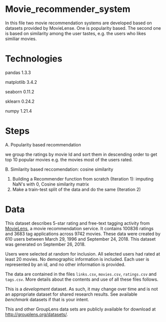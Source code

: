 # Movie_recommender_system
In this file two movie recommendation systems are developed based on datasets provided by MovieLense.
One is popularity based. The second one is based on similarity among the user tastes, e.g. the users who likes similiar movies.

# Technologies
pandas 1.3.3

matplotlib 3.4.2

seaborn 0.11.2

sklearn 0.24.2

numpy 1.21.4

# Steps
A. Popularity based recommendation

we group the ratings by movie Id and sort them in descending order to get top 10 popular movies e.g. the movies most of the users rated.

B. Similarity based reccomendation: cosine similarity

1. Building a Recommender function from scratch (Iteration 1): imputing NaN's with 0, Cosine similarity matrix
2. Make a train-test split of the data and do the same (Iteration 2)

# Data
This dataset describes 5-star rating and free-text tagging activity from [MovieLens](http://movielens.org), a movie recommendation service. It contains 100836 ratings and 3683 tag applications across 9742 movies. These data were created by 610 users between March 29, 1996 and September 24, 2018. This dataset was generated on September 26, 2018.

Users were selected at random for inclusion. All selected users had rated at least 20 movies. No demographic information is included. Each user is represented by an id, and no other information is provided.

The data are contained in the files `links.csv`, `movies.csv`, `ratings.csv` and `tags.csv`. More details about the contents and use of all these files follows.

This is a *development* dataset. As such, it may change over time and is not an appropriate dataset for shared research results. See available *benchmark* datasets if that is your intent.

This and other GroupLens data sets are publicly available for download at <http://grouplens.org/datasets/>.
